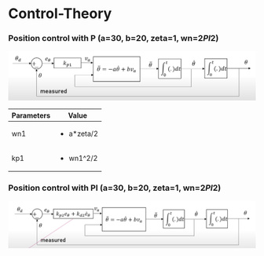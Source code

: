 # Control-Theory
### Position control with P (a=30, b=20, zeta=1, wn=2*PI*2)

![](Img/Img1.png)

|Parameters | Value |
|---|---|
|wn1 | <ul><li> a*zeta/2| 
|kp1 | <ul><li> wn1^2/2|

### Position control with PI (a=30, b=20, zeta=1, wn=2*PI*2)
![](Img/Img2.png)
